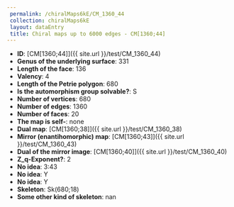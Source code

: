 ```yaml
--- 
 permalink: /chiralMaps6kE/CM_1360_44 
 collection: chiralMaps6kE
 layout: dataEntry
 title: Chiral maps up to 6000 edges - CM[1360;44]
---
```


- **ID**: [CM[1360;44]]({{ site.url }}/test/CM_1360_44)
- **Genus of the underlying surface**: 331
- **Length of the face**: 136
- **Valency**: 4
- **Length of the Petrie polygon**: 680
- **Is the automorphism group solvable?**: S
- **Number of vertices**: 680
- **Number of edges**: 1360
- **Number of faces**: 20
- **The map is self-**: none
- **Dual map**: [CM[1360;38]]({{ site.url }}/test/CM_1360_38)
- **Mirror (enantihomorphic) map**: [CM[1360;43]]({{ site.url }}/test/CM_1360_43)
- **Dual of the mirror image**: [CM[1360;40]]({{ site.url }}/test/CM_1360_40)
- **Z_q-Exponent?**: 2
- **No idea**:  3:43
- **No idea**: Y
- **No idea**: Y
- **Skeleton**: Sk(680;18)
- **Some other kind of skeleton**: nan
